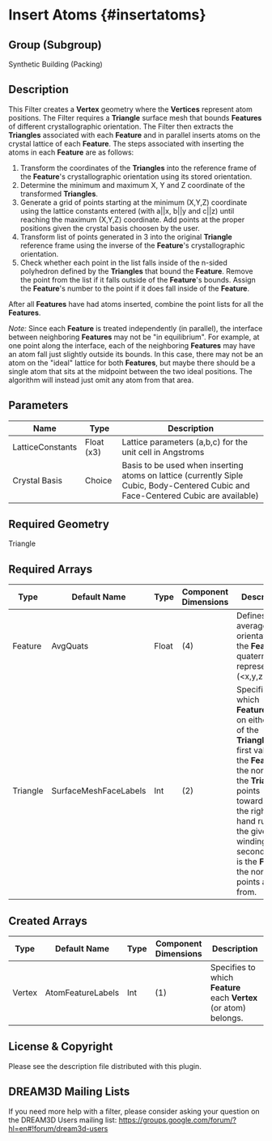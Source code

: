 Insert Atoms {#insertatoms}
=============

## Group (Subgroup) ##
Synthetic Building (Packing)

## Description ##
This Filter creates a **Vertex** geometry where the **Vertices** represent atom positions.  The Filter requires a **Triangle** surface mesh that bounds **Features** of different crystallographic orientation.  The Filter then extracts the **Triangles** associated with each **Feature** and in parallel inserts atoms on the crystal lattice of each **Feature**.  The steps associated with inserting the atoms in each **Feature** are as follows:

1. Transform the coordinates of the **Triangles** into the reference frame of the **Feature**'s crystallographic orientation using its stored orientation.
2. Determine the minimum and maximum X, Y and Z coordinate of the transformed **Triangles**.
3. Generate a grid of points starting at the minimum (X,Y,Z) coordinate using the lattice constants entered (with a||x, b||y and c||z) until reaching the maximum (X,Y,Z) coordinate. Add points at the proper positions given the crystal basis choosen by the user. 
4. Transform list of points generated in 3 into the original **Triangle** reference frame using the inverse of the **Feature**'s crystallographic orientation.
5. Check whether each point in the list falls inside of the n-sided polyhedron defined by the **Triangles** that bound the **Feature**.  Remove the point from the list if it falls outside of the **Feature**'s bounds. Assign the **Feature**'s number to the point if it does fall inside of the **Feature**.

After all **Features** have had atoms inserted, combine the point lists for all the **Features**.

*Note:* Since each **Feature** is treated independently (in parallel), the interface between neighboring **Features** may not be "in equilibrium".  For example, at one point along the interface, each of the neighboring **Features** may have an atom fall just slightly outside its bounds.  In this case, there may not be an atom on the "ideal" lattice for both **Features**, but maybe there should be a single atom that sits at the midpoint between the two ideal positions.  The algorithm will instead just omit any atom from that area.

## Parameters ##
| Name | Type | Description |
|------|------| ----------- |
| LatticeConstants | Float (x3) | Lattice parameters (a,b,c) for the unit cell in Angstroms |
| Crystal Basis | Choice | Basis to be used when inserting atoms on lattice (currently Siple Cubic, Body-Centered Cubic and Face-Centered Cubic are available) |

## Required Geometry ##
Triangle

## Required Arrays ##
| Type | Default Name | Type | Component Dimensions | Description |
|------|--------------|-------------|---------|-----|
| Feature | AvgQuats | Float | (4) | Defines the average orientation of the **Feature** in quaternion representation  (<x,y,z>, w) |
| Triangle | SurfaceMeshFaceLabels | Int | (2) | Specifies which **Features** lie on either side of the **Triangle**.  The first value is the **Feature** the normal of the **Triangle** points towards using the right-hand rule for the given winding.  The second value is the **Feature** the normal points away from. |

## Created Arrays ##
| Type | Default Name | Type | Component Dimensions | Description |
|------|--------------|-------------|---------|-----|
| Vertex | AtomFeatureLabels | Int | (1) | Specifies to which **Feature** each **Vertex** (or atom) belongs. |

## License & Copyright ##

Please see the description file distributed with this plugin.

## DREAM3D Mailing Lists ##

If you need more help with a filter, please consider asking your question on the DREAM3D Users mailing list:
https://groups.google.com/forum/?hl=en#!forum/dream3d-users

